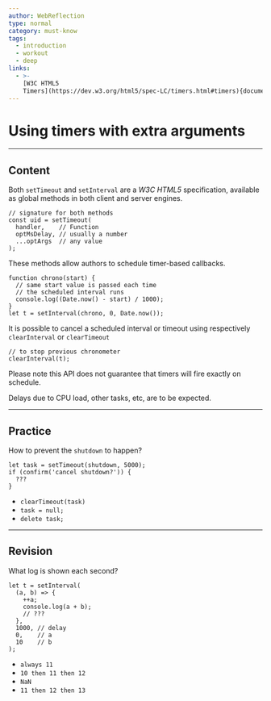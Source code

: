 ```yaml
---
author: WebReflection
type: normal
category: must-know
tags:
  - introduction
  - workout
  - deep
links:
  - >-
    [W3C HTML5
    Timers](https://dev.w3.org/html5/spec-LC/timers.html#timers){documentation}
---
```


# Using timers with extra arguments


---

## Content

Both `setTimeout` and `setInterval` are a *W3C HTML5* specification, available as global methods in both client and server engines.

```plain-text
// signature for both methods
const uid = setTimeout(
  handler,    // Function
  optMsDelay, // usually a number
  ...optArgs  // any value
);
```

These methods allow authors to schedule timer-based callbacks.

```plain-text
function chrono(start) {
  // same start value is passed each time
  // the scheduled interval runs
  console.log((Date.now() - start) / 1000);
}
let t = setInterval(chrono, 0, Date.now());
```

It is possible to cancel a scheduled interval or timeout using respectively `clearInterval` or `clearTimeout`

```plain-text
// to stop previous chronometer
clearInterval(t);
```

Please note this API does not guarantee that timers will fire exactly on schedule.

Delays due to CPU load, other tasks, etc, are to be expected.


---

## Practice

How to prevent the `shutdown` to happen?

```plain-text
let task = setTimeout(shutdown, 5000);
if (confirm('cancel shutdown?')) {
  ???
}
```

- `clearTimeout(task)`
- `task = null;`
- `delete task;`


---

## Revision

What log is shown each second?

```plain-text
let t = setInterval(
  (a, b) => {
    ++a;
    console.log(a + b);
    // ???
  },
  1000, // delay
  0,    // a
  10    // b
);
```

- `always 11`
- `10 then 11 then 12`
- `NaN`
- `11 then 12 then 13`
